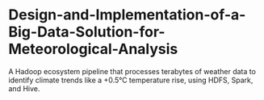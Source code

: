 # Design-and-Implementation-of-a-Big-Data-Solution-for-Meteorological-Analysis
A Hadoop ecosystem pipeline that processes terabytes of weather data to identify climate trends like a +0.5°C temperature rise, using HDFS, Spark, and Hive.
